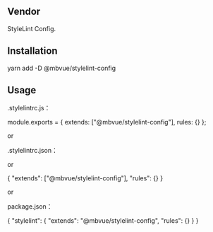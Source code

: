 ## Vendor
StyleLint Config.

## Installation
yarn add -D @mbvue/stylelint-config

## Usage
.stylelintrc.js：

module.exports = {
  extends: ["@mbvue/stylelint-config"],
  rules: {}
};

or

.stylelintrc.json：

or

{
  "extends": ["@mbvue/stylelint-config"],
  "rules": {}
}

or

package.json：

{
  "stylelint": {
    "extends": "@mbvue/stylelint-config",
    "rules": {}
  }
}
